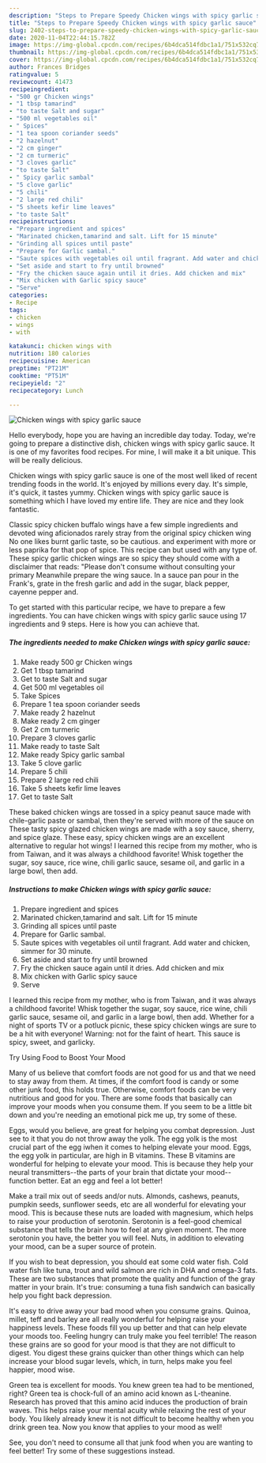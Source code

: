 ```yaml
---
description: "Steps to Prepare Speedy Chicken wings with spicy garlic sauce"
title: "Steps to Prepare Speedy Chicken wings with spicy garlic sauce"
slug: 2402-steps-to-prepare-speedy-chicken-wings-with-spicy-garlic-sauce
date: 2020-11-04T22:44:15.782Z
image: https://img-global.cpcdn.com/recipes/6b4dca514fdbc1a1/751x532cq70/chicken-wings-with-spicy-garlic-sauce-recipe-main-photo.jpg
thumbnail: https://img-global.cpcdn.com/recipes/6b4dca514fdbc1a1/751x532cq70/chicken-wings-with-spicy-garlic-sauce-recipe-main-photo.jpg
cover: https://img-global.cpcdn.com/recipes/6b4dca514fdbc1a1/751x532cq70/chicken-wings-with-spicy-garlic-sauce-recipe-main-photo.jpg
author: Frances Bridges
ratingvalue: 5
reviewcount: 41473
recipeingredient:
- "500 gr Chicken wings"
- "1 tbsp tamarind"
- "to taste Salt and sugar"
- "500 ml vegetables oil"
- " Spices"
- "1 tea spoon coriander seeds"
- "2 hazelnut"
- "2 cm ginger"
- "2 cm turmeric"
- "3 cloves garlic"
- "to taste Salt"
- " Spicy garlic sambal"
- "5 clove garlic"
- "5 chili"
- "2 large red chili"
- "5 sheets kefir lime leaves"
- "to taste Salt"
recipeinstructions:
- "Prepare ingredient and spices"
- "Marinated chicken,tamarind and salt. Lift for 15 minute"
- "Grinding all spices until paste"
- "Prepare for Garlic sambal."
- "Saute spices with vegetables oil until fragrant. Add water and chicken, simmer for 30 minute."
- "Set aside and start to fry until browned"
- "Fry the chicken sauce again until it dries. Add chicken and mix"
- "Mix chicken with Garlic spicy sauce"
- "Serve"
categories:
- Recipe
tags:
- chicken
- wings
- with

katakunci: chicken wings with 
nutrition: 180 calories
recipecuisine: American
preptime: "PT21M"
cooktime: "PT51M"
recipeyield: "2"
recipecategory: Lunch

---
```



![Chicken wings with spicy garlic sauce](https://img-global.cpcdn.com/recipes/6b4dca514fdbc1a1/751x532cq70/chicken-wings-with-spicy-garlic-sauce-recipe-main-photo.jpg)

Hello everybody, hope you are having an incredible day today. Today, we're going to prepare a distinctive dish, chicken wings with spicy garlic sauce. It is one of my favorites food recipes. For mine, I will make it a bit unique. This will be really delicious.

Chicken wings with spicy garlic sauce is one of the most well liked of recent trending foods in the world. It's enjoyed by millions every day. It's simple, it's quick, it tastes yummy. Chicken wings with spicy garlic sauce is something which I have loved my entire life. They are nice and they look fantastic.

Classic spicy chicken buffalo wings have a few simple ingredients and devoted wing aficionados rarely stray from the original spicy chicken wing No one likes burnt garlic taste, so be cautious. and experiment with more or less paprika for that pop of spice. This recipe can but used with any type of. These spicy garlic chicken wings are so spicy they should come with a disclaimer that reads: &#34;Please don&#39;t consume without consulting your primary Meanwhile prepare the wing sauce. In a sauce pan pour in the Frank&#39;s, grate in the fresh garlic and add in the sugar, black pepper, cayenne pepper and.


To get started with this particular recipe, we have to prepare a few ingredients. You can have chicken wings with spicy garlic sauce using 17 ingredients and 9 steps. Here is how you can achieve that.

<!--inarticleads1-->

##### The ingredients needed to make Chicken wings with spicy garlic sauce:

1. Make ready 500 gr Chicken wings
1. Get 1 tbsp tamarind
1. Get to taste Salt and sugar
1. Get 500 ml vegetables oil
1. Take  Spices
1. Prepare 1 tea spoon coriander seeds
1. Make ready 2 hazelnut
1. Make ready 2 cm ginger
1. Get 2 cm turmeric
1. Prepare 3 cloves garlic
1. Make ready to taste Salt
1. Make ready  Spicy garlic sambal
1. Take 5 clove garlic
1. Prepare 5 chili
1. Prepare 2 large red chili
1. Take 5 sheets kefir lime leaves
1. Get to taste Salt


These baked chicken wings are tossed in a spicy peanut sauce made with chile-garlic paste or sambal, then they&#39;re served with more of the sauce on These tasty spicy glazed chicken wings are made with a soy sauce, sherry, and spice glaze. These easy, spicy chicken wings are an excellent alternative to regular hot wings! I learned this recipe from my mother, who is from Taiwan, and it was always a childhood favorite! Whisk together the sugar, soy sauce, rice wine, chili garlic sauce, sesame oil, and garlic in a large bowl, then add. 

<!--inarticleads2-->

##### Instructions to make Chicken wings with spicy garlic sauce:

1. Prepare ingredient and spices
1. Marinated chicken,tamarind and salt. Lift for 15 minute
1. Grinding all spices until paste
1. Prepare for Garlic sambal.
1. Saute spices with vegetables oil until fragrant. Add water and chicken, simmer for 30 minute.
1. Set aside and start to fry until browned
1. Fry the chicken sauce again until it dries. Add chicken and mix
1. Mix chicken with Garlic spicy sauce
1. Serve


I learned this recipe from my mother, who is from Taiwan, and it was always a childhood favorite! Whisk together the sugar, soy sauce, rice wine, chili garlic sauce, sesame oil, and garlic in a large bowl, then add. Whether for a night of sports TV or a potluck picnic, these spicy chicken wings are sure to be a hit with everyone! Warning: not for the faint of heart. This sauce is spicy, sweet, and garlicky. 

Try Using Food to Boost Your Mood


Many of us believe that comfort foods are not good for us and that we need to stay away from them. At times, if the comfort food is candy or some other junk food, this holds true. Otherwise, comfort foods can be very nutritious and good for you. There are some foods that basically can improve your moods when you consume them. If you seem to be a little bit down and you're needing an emotional pick me up, try some of these.

Eggs, would you believe, are great for helping you combat depression. Just see to it that you do not throw away the yolk. The egg yolk is the most crucial part of the egg iwhen it comes to helping elevate your mood. Eggs, the egg yolk in particular, are high in B vitamins. These B vitamins are wonderful for helping to elevate your mood. This is because they help your neural transmitters--the parts of your brain that dictate your mood--function better. Eat an egg and feel a lot better!

Make a trail mix out of seeds and/or nuts. Almonds, cashews, peanuts, pumpkin seeds, sunflower seeds, etc are all wonderful for elevating your mood. This is because these nuts are loaded with magnesium, which helps to raise your production of serotonin. Serotonin is a feel-good chemical substance that tells the brain how to feel at any given moment. The more serotonin you have, the better you will feel. Nuts, in addition to elevating your mood, can be a super source of protein.

If you wish to beat depression, you should eat some cold water fish. Cold water fish like tuna, trout and wild salmon are rich in DHA and omega-3 fats. These are two substances that promote the quality and function of the gray matter in your brain. It's true: consuming a tuna fish sandwich can basically help you fight back depression. 

It's easy to drive away your bad mood when you consume grains. Quinoa, millet, teff and barley are all really wonderful for helping raise your happiness levels. These foods fill you up better and that can help elevate your moods too. Feeling hungry can truly make you feel terrible! The reason these grains are so good for your mood is that they are not difficult to digest. You digest these grains quicker than other things which can help increase your blood sugar levels, which, in turn, helps make you feel happier, mood wise.

Green tea is excellent for moods. You knew green tea had to be mentioned, right? Green tea is chock-full of an amino acid known as L-theanine. Research has proved that this amino acid induces the production of brain waves. This helps raise your mental acuity while relaxing the rest of your body. You likely already knew it is not difficult to become healthy when you drink green tea. Now you know that applies to your mood as well!

See, you don't need to consume all that junk food when you are wanting to feel better! Try  some  of  these  suggestions  instead.

